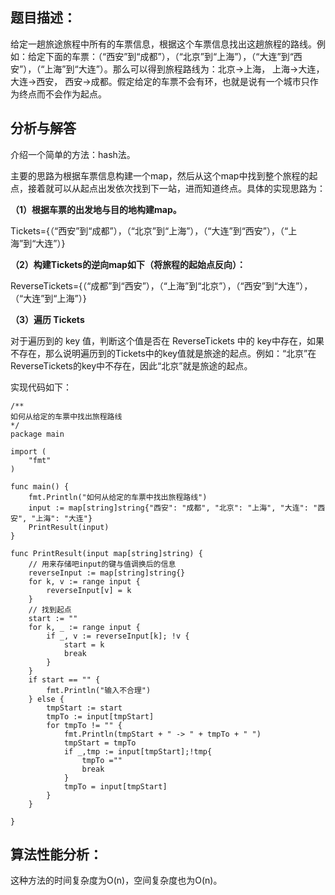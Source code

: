 ## 题目描述：

给定一趟旅途旅程中所有的车票信息，根据这个车票信息找出这趟旅程的路线。例如：给定下面的车票：（“西安”到“成都”），（“北京”到“上海”），（“大连”到“西安”），（“上海”到“大连”）。那么可以得到旅程路线为：北京->上海， 上海->大连， 大连->西安， 西安->成都。假定给定的车票不会有环，也就是说有一个城市只作为终点而不会作为起点。

## 分析与解答

介绍一个简单的方法：hash法。

主要的思路为根据车票信息构建一个map，然后从这个map中找到整个旅程的起点，接着就可以从起点出发依次找到下一站，进而知道终点。具体的实现思路为：

**（1）根据车票的出发地与目的地构建map。**

Tickets={（“西安”到“成都”），（“北京”到“上海”），（“大连”到“西安”），（“上海”到“大连”）}

**（2）构建Tickets的逆向map如下（将旅程的起始点反向）：**

ReverseTickets={（“成都”到“西安”），（“上海”到“北京”），（“西安”到“大连”）， （“大连”到“上海”）}

**（3）遍历 Tickets**

对于遍历到的 key 值，判断这个值是否在 ReverseTickets 中的 key中存在，如果不存在，那么说明遍历到的Tickets中的key值就是旅途的起点。例如：“北京”在ReverseTickets的key中不存在，因此“北京”就是旅途的起点。

实现代码如下：

```
/**
如何从给定的车票中找出旅程路线
*/
package main

import (
	"fmt"
)

func main() {
	fmt.Println("如何从给定的车票中找出旅程路线")
	input := map[string]string{"西安": "成都", "北京": "上海", "大连": "西安", "上海": "大连"}
	PrintResult(input)
}

func PrintResult(input map[string]string) {
	// 用来存储吧input的键与值调换后的信息
	reverseInput := map[string]string{}
	for k, v := range input {
		reverseInput[v] = k
	}
	// 找到起点
	start := ""
	for k, _ := range input {
		if _, v := reverseInput[k]; !v {
			start = k
			break
		}
	}
	if start == "" {
		fmt.Println("输入不合理")
	} else {
		tmpStart := start
		tmpTo := input[tmpStart]
		for tmpTo != "" {
			fmt.Println(tmpStart + " -> " + tmpTo + " ")
			tmpStart = tmpTo
			if _,tmp := input[tmpStart];!tmp{
				tmpTo =""
				break
			}
			tmpTo = input[tmpStart]
		}
	}

}
```

## 算法性能分析：

这种方法的时间复杂度为O(n)，空间复杂度也为O(n)。